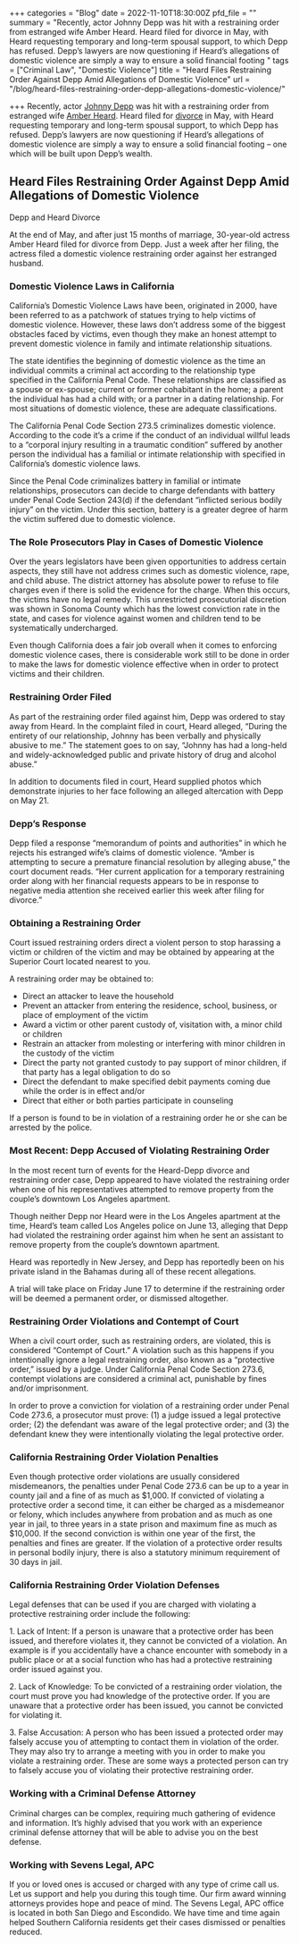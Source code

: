 +++
categories = "Blog"
date = 2022-11-10T18:30:00Z
pfd_file = ""
summary = "Recently, actor Johnny Depp was hit with a restraining order from estranged wife Amber Heard. Heard filed for divorce in May, with Heard requesting temporary and long-term spousal support, to which Depp has refused. Depp’s lawyers are now questioning if Heard’s allegations of domestic violence are simply a way to ensure a solid financial footing "
tags = ["Criminal Law", "Domestic Violence"]
title = "Heard Files Restraining Order Against Depp Amid Allegations of Domestic Violence"
url = "/blog/heard-files-restraining-order-depp-allegations-domestic-violence/"

+++
Recently, actor [Johnny Depp](https://www.sevenslegal.com/) was hit with a restraining order from estranged wife [Amber Heard](https://www.sevenslegal.com/). Heard filed for [divorce](https://www.sevenslegal.com/) in May, with Heard requesting temporary and long-term spousal support, to which Depp has refused. Depp’s lawyers are now questioning if Heard’s allegations of domestic violence are simply a way to ensure a solid financial footing – one which will be built upon Depp’s wealth.

## Heard Files Restraining Order Against Depp Amid Allegations of Domestic Violence

Depp and Heard Divorce

At the end of May, and after just 15 months of marriage, 30-year-old actress Amber Heard filed for divorce from Depp. Just a week after her filing, the actress filed a domestic violence restraining order against her estranged husband.

### Domestic Violence Laws in California

California’s Domestic Violence Laws have been, originated in 2000, have been referred to as a patchwork of statues trying to help victims of domestic violence. However, these laws don’t address some of the biggest obstacles faced by victims, even though they make an honest attempt to prevent domestic violence in family and intimate relationship situations.

The state identifies the beginning of domestic violence as the time an individual commits a criminal act according to the relationship type specified in the California Penal Code. These relationships are classified as a spouse or ex-spouse; current or former cohabitant in the home; a parent the individual has had a child with; or a partner in a dating relationship. For most situations of domestic violence, these are adequate classifications.

The California Penal Code Section 273.5 criminalizes domestic violence. According to the code it’s a crime if the conduct of an individual willful leads to a “corporal injury resulting in a traumatic condition” suffered by another person the individual has a familial or intimate relationship with specified in California’s domestic violence laws.

Since the Penal Code criminalizes battery in familial or intimate relationships, prosecutors can decide to charge defendants with battery under Penal Code Section 243(d) if the defendant “inflicted serious bodily injury” on the victim. Under this section, battery is a greater degree of harm the victim suffered due to domestic violence.

### The Role Prosecutors Play in Cases of Domestic Violence

Over the years legislators have been given opportunities to address certain aspects, they still have not address crimes such as domestic violence, rape, and child abuse. The district attorney has absolute power to refuse to file charges even if there is solid the evidence for the charge. When this occurs, the victims have no legal remedy. This unrestricted prosecutorial discretion was shown in Sonoma County which has the lowest conviction rate in the state, and cases for violence against women and children tend to be systematically undercharged.

Even though California does a fair job overall when it comes to enforcing domestic violence cases, there is considerable work still to be done in order to make the laws for domestic violence effective when in order to protect victims and their children.

### Restraining Order Filed

As part of the restraining order filed against him, Depp was ordered to stay away from Heard. In the complaint filed in court, Heard alleged, “During the entirety of our relationship, Johnny has been verbally and physically abusive to me.” The statement goes to on say, “Johnny has had a long-held and widely-acknowledged public and private history of drug and alcohol abuse.”

In addition to documents filed in court, Heard supplied photos which demonstrate injuries to her face following an alleged altercation with Depp on May 21.

### Depp’s Response

Depp filed a response “memorandum of points and authorities” in which he rejects his estranged wife’s claims of domestic violence. “Amber is attempting to secure a premature financial resolution by alleging abuse,” the court document reads. “Her current application for a temporary restraining order along with her financial requests appears to be in response to negative media attention she received earlier this week after filing for divorce.”

### Obtaining a Restraining Order

Court issued restraining orders direct a violent person to stop harassing a victim or children of the victim and may be obtained by appearing at the Superior Court located nearest to you.

A restraining order may be obtained to:

* Direct an attacker to leave the household
* Prevent an attacker from entering the residence, school, business, or place of employment of the victim
* Award a victim or other parent custody of, visitation with, a minor child or children
* Restrain an attacker from molesting or interfering with minor children in the custody of the victim
* Direct the party not granted custody to pay support of minor children, if that party has a legal obligation to do so
* Direct the defendant to make specified debit payments coming due while the order is in effect and/or
* Direct that either or both parties participate in counseling

If a person is found to be in violation of a restraining order he or she can be arrested by the police.

### Most Recent: Depp Accused of Violating Restraining Order

In the most recent turn of events for the Heard-Depp divorce and restraining order case, Depp appeared to have violated the restraining order when one of his representatives attempted to remove property from the couple’s downtown Los Angeles apartment.

Though neither Depp nor Heard were in the Los Angeles apartment at the time, Heard’s team called Los Angeles police on June 13, alleging that Depp had violated the restraining order against him when he sent an assistant to remove property from the couple’s downtown apartment.

Heard was reportedly in New Jersey, and Depp has reportedly been on his private island in the Bahamas during all of these recent allegations.

A trial will take place on Friday June 17 to determine if the restraining order will be deemed a permanent order, or dismissed altogether.

### Restraining Order Violations and Contempt of Court

When a civil court order, such as restraining orders, are violated, this is considered “Contempt of Court.” A violation such as this happens if you intentionally ignore a legal restraining order, also known as a “protective order,” issued by a judge. Under California Penal Code Section 273.6, contempt violations are considered a criminal act, punishable by fines and/or imprisonment.

In order to prove a conviction for violation of a restraining order under Penal Code 273.6, a prosecutor must prove: (1) a judge issued a legal protective order; (2) the defendant was aware of the legal protective order; and (3) the defendant knew they were intentionally violating the legal protective order.

### California Restraining Order Violation Penalties

Even though protective order violations are usually considered misdemeanors, the penalties under Penal Code 273.6 can be up to a year in county jail and a fine of as much as $1,000. If convicted of violating a protective order a second time, it can either be charged as a misdemeanor or felony, which includes anywhere from probation and as much as one year in jail, to three years in a state prison and maximum fine as much as $10,000. If the second conviction is within one year of the first, the penalties and fines are greater. If the violation of a protective order results in personal bodily injury, there is also a statutory minimum requirement of 30 days in jail.

### California Restraining Order Violation Defenses

Legal defenses that can be used if you are charged with violating a protective restraining order include the following:

1\. Lack of Intent: If a person is unaware that a protective order has been issued, and therefore violates it, they cannot be convicted of a violation. An example is if you accidentally have a chance encounter with somebody in a public place or at a social function who has had a protective restraining order issued against you.

2\. Lack of Knowledge: To be convicted of a restraining order violation, the court must prove you had knowledge of the protective order. If you are unaware that a protective order has been issued, you cannot be convicted for violating it.

3\. False Accusation: A person who has been issued a protected order may falsely accuse you of attempting to contact them in violation of the order. They may also try to arrange a meeting with you in order to make you violate a restraining order. These are some ways a protected person can try to falsely accuse you of violating their protective restraining order.

### Working with a Criminal Defense Attorney

Criminal charges can be complex, requiring much gathering of evidence and information. It’s highly advised that you work with an experience criminal defense attorney that will be able to advise you on the best defense.

### Working with Sevens Legal, APC

If you or loved ones is accused or charged with any type of crime call us. Let us support and help you during this tough time. Our firm award winning attorneys provides hope and peace of mind. The Sevens Legal, APC office is located in both San Diego and Escondido. We have time and time again helped Southern California residents get their cases dismissed or penalties reduced.